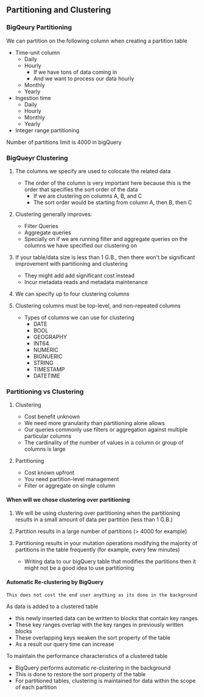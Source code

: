 ## Partitioning and Clustering

### BigQeury Partitioning

We can partition on the following column when creating a partition table
- Time-unit column
	- Daily
	- Hourly
		- If we have tons of data coming in
		- And we want to process our data hourly
	- Monthly
	- Yearly
- Ingestion time
	- Daily
	- Hourly
	- Monthly
	- Yearly
- Integer range partitioning

Number of partitions limit is 4000 in bigQuery

### BigQueyr Clustering

1. The columns we specify are used to colocate the related data
	- The order of the column is very important here because this is the order that specifies the sort order of the data
		- If we are clustering on columns A, B, and C
		- The sort order would be starting from column A, then B, then C

2. Clustering generally improves:
	- Filter Queries
	- Aggregate queries
	- Specially on if we are running filter and aggregate queries on the columns we have specified our clustering on

3. If your table/data size is less than 1 G.B., then there won't be significant improvement with partitioning and clustering
	- They might add add significant cost instead
	- Incur metadata reads and metadata maintenance

4. We can specify up to four clustering columns

5. Clustering columns must be top-level, and non-repeated columns
	- Types of columns we can use for clustering
		- DATE
		- BOOL
		- GEOGRAPHY
		- INT64
		- NUMERIC
		- BIGNUERIC
		- STRING
		- TIMESTAMP
		- DATETIME

### Partitioning vs Clustering

1. Clustering
	- Cost benefit unknown
	- We need more granularity than partitioning alone allows
	- Our queries commonly use filters or aggregation against multiple particular columns
	- The cardinality of the number of values in a column or group of columns is large

2. Partitioning
	- Cost known upfront
	- You need partition-level management
	- Filter or aggregate on single column

#### When will we chose clustering over partitioning

1. We will be using clustering over partitioning when the partitioning results in a small amount of data per partition (less than 1 G.B.)

2. Partition results in a large number of partitions (> 4000 for example)

3. Partitioning results in your mutation operations modifying the majority of partitions in the table frequently (for example, every few minutes)
	- Writing data to our bigQuery table that modifies the partitions then it might not be a good idea to use partitioning

#### Automatic Re-clustering by BigQuery
	This does not cost the end user anything as its done in the background

As data is added to a clustered table

- this newly inserted data can be written to blocks that contain key ranges
- These key ranges overlap with the key ranges in previously written blocks
- These overlapping keys weaken the sort property of the table
- As a result our query time can increase

To maintain the performance characteristics of a clustered table

- BigQuery performs automatic re-clustering in the background
- This is done to restore the sort property of the table
- For partitioned tables, clustering is maintained for data within the scope of each partition